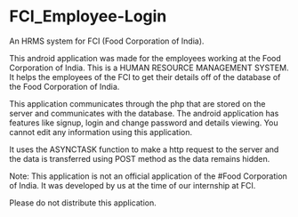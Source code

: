 # FCI_Employee-Login
An HRMS system for FCI (Food Corporation of India).

This android application was made for the employees working at the Food Corporation of India. This is a HUMAN RESOURCE MANAGEMENT SYSTEM. It helps the employees of the FCI to get their details off of the database of the Food Corporation of India.

This application communicates through the php that are stored on the server and communicates with the database. The android application has features like signup, login and change password and details viewing. You cannot edit any information using this application.

It uses the ASYNCTASK function to make a http request to the server and the data is transferred using POST method as the data remains hidden.

Note: This application is not an official application of the #Food Corporation of India. It was developed by us at the time of our internship at FCI.

Please do not distribute this application.
